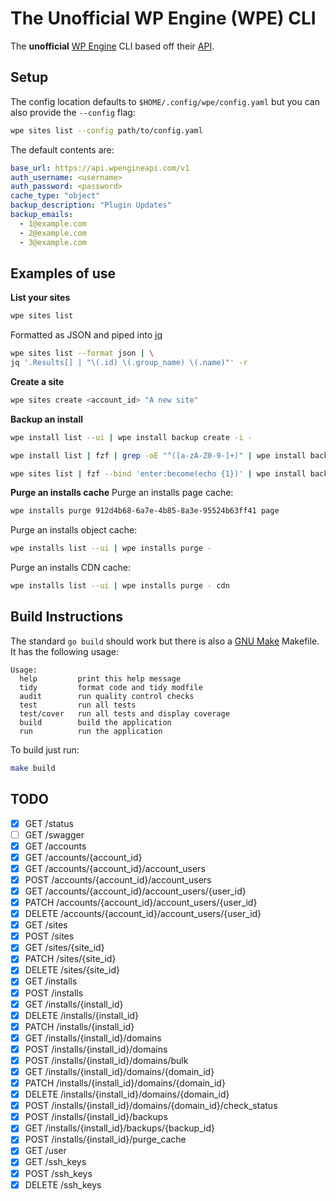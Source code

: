 # The Unofficial WP Engine (WPE) CLI

The **unofficial** [WP Engine](https://wpengine.com/) CLI based off their [API](https://wpengineapi.com/).

## Setup
The config location defaults to `$HOME/.config/wpe/config.yaml` but you can also provide the `--config` flag:
```bash
wpe sites list --config path/to/config.yaml
```
The default contents are:
```yaml
base_url: https://api.wpengineapi.com/v1
auth_username: <username>
auth_password: <password>
cache_type: "object"
backup_description: "Plugin Updates"
backup_emails:
  - 1@example.com
  - 2@example.com
  - 3@example.com
```

## Examples of use

**List your sites**
```bash
wpe sites list
```
Formatted as JSON and piped into [jq](https://jqlang.github.io/jq/)
```bash
wpe sites list --format json | \
jq '.Results[] | "\(.id) \(.group_name) \(.name)"' -r
```
**Create a site**
```bash
wpe sites create <account_id> "A new site"
```

**Backup an install**
```bash
wpe install list --ui | wpe install backup create -i -
```

```bash
wpe install list | fzf | grep -oE "^([a-zA-Z0-9-]+)" | wpe install backup create -i -
```

```bash
wpe sites list | fzf --bind 'enter:become(echo {1})' | wpe install backup create -i -
```

**Purge an installs cache**
Purge an installs page cache:
```bash
wpe installs purge 912d4b68-6a7e-4b85-8a3e-95524b63ff41 page
```

Purge an installs object cache:
```bash
wpe installs list --ui | wpe installs purge -
```

Purge an installs CDN cache:
```bash
wpe installs list --ui | wpe installs purge - cdn
```

## Build Instructions
The standard `go build` should work but there is also a [GNU
Make](https://www.gnu.org/software/make/) Makefile.  It has the following usage:

```text
Usage:
  help         print this help message
  tidy         format code and tidy modfile
  audit        run quality control checks
  test         run all tests
  test/cover   run all tests and display coverage
  build        build the application
  run          run the application
```

To build just run:
```bash
make build
```

## TODO

- [X] GET    /status
- [ ] GET    /swagger
- [X] GET    /accounts
- [X] GET    /accounts/{account_id}
- [X] GET    /accounts/{account_id}/account_users
- [X] POST   /accounts/{account_id}/account_users
- [X] GET    /accounts/{account_id}/account_users/{user_id}
- [X] PATCH  /accounts/{account_id}/account_users/{user_id}
- [X] DELETE /accounts/{account_id}/account_users/{user_id}
- [X] GET    /sites
- [X] POST   /sites
- [X] GET    /sites/{site_id}
- [X] PATCH  /sites/{site_id}
- [X] DELETE /sites/{site_id}
- [X] GET    /installs
- [X] POST   /installs
- [X] GET    /installs/{install_id}
- [X] DELETE /installs/{install_id}
- [X] PATCH  /installs/{install_id}
- [X] GET    /installs/{install_id}/domains
- [X] POST   /installs/{install_id}/domains
- [X] POST   /installs/{install_id}/domains/bulk
- [X] GET    /installs/{install_id}/domains/{domain_id}
- [X] PATCH  /installs/{install_id}/domains/{domain_id}
- [X] DELETE /installs/{install_id}/domains/{domain_id}
- [X] POST   /installs/{install_id}/domains/{domain_id}/check_status
- [X] POST   /installs/{install_id}/backups
- [X] GET    /installs/{install_id}/backups/{backup_id}
- [X] POST   /installs/{install_id}/purge_cache
- [X] GET    /user
- [X] GET    /ssh_keys
- [X] POST   /ssh_keys
- [X] DELETE /ssh_keys